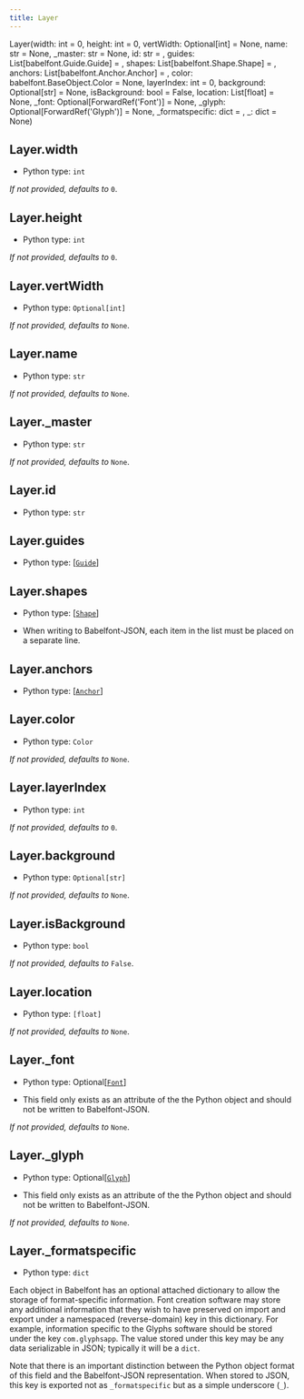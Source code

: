 ```yaml
---
title: Layer
---
```

Layer(width: int = 0, height: int = 0, vertWidth: Optional[int] = None, name: str = None, _master: str = None, id: str = <factory>, guides: List[babelfont.Guide.Guide] = <factory>, shapes: List[babelfont.Shape.Shape] = <factory>, anchors: List[babelfont.Anchor.Anchor] = <factory>, color: babelfont.BaseObject.Color = None, layerIndex: int = 0, background: Optional[str] = None, isBackground: bool = False, location: List[float] = None, _font: Optional[ForwardRef('Font')] = None, _glyph: Optional[ForwardRef('Glyph')] = None, _formatspecific: dict = <factory>, _: dict = None)
## Layer.width

* Python type: `int`


*If not provided, defaults to* `0`.


## Layer.height

* Python type: `int`


*If not provided, defaults to* `0`.


## Layer.vertWidth

* Python type: `Optional[int]`


*If not provided, defaults to* `None`.


## Layer.name

* Python type: `str`


*If not provided, defaults to* `None`.


## Layer._master

* Python type: `str`


*If not provided, defaults to* `None`.


## Layer.id

* Python type: `str`




## Layer.guides

* Python type: [[`Guide`](Guide.md)]




## Layer.shapes

* Python type: [[`Shape`](Shape.md)]

* When writing to Babelfont-JSON, each item in the list must be placed on a separate line.




## Layer.anchors

* Python type: [[`Anchor`](Anchor.md)]




## Layer.color

* Python type: `Color`


*If not provided, defaults to* `None`.


## Layer.layerIndex

* Python type: `int`


*If not provided, defaults to* `0`.


## Layer.background

* Python type: `Optional[str]`


*If not provided, defaults to* `None`.


## Layer.isBackground

* Python type: `bool`


*If not provided, defaults to* `False`.


## Layer.location

* Python type: `[float]`


*If not provided, defaults to* `None`.


## Layer._font

* Python type: Optional[[`Font`](Font.md)]

* This field only exists as an attribute of the the Python object and should not be written to Babelfont-JSON.


*If not provided, defaults to* `None`.


## Layer._glyph

* Python type: Optional[[`Glyph`](Glyph.md)]

* This field only exists as an attribute of the the Python object and should not be written to Babelfont-JSON.


*If not provided, defaults to* `None`.


## Layer._formatspecific

* Python type: `dict`


Each object in Babelfont has an optional attached dictionary to allow the storage
of format-specific information. Font creation software may store any additional
information that they wish to have preserved on import and export under a
namespaced (reverse-domain) key in this dictionary. For example, information
specific to the Glyphs software should be stored under the key `com.glyphsapp`.
The value stored under this key may be any data serializable in JSON; typically
it will be a `dict`.

Note that there is an important distinction between the Python object format
of this field and the Babelfont-JSON representation. When stored to JSON, this key
is exported not as `_formatspecific` but as a simple underscore (`_`).



